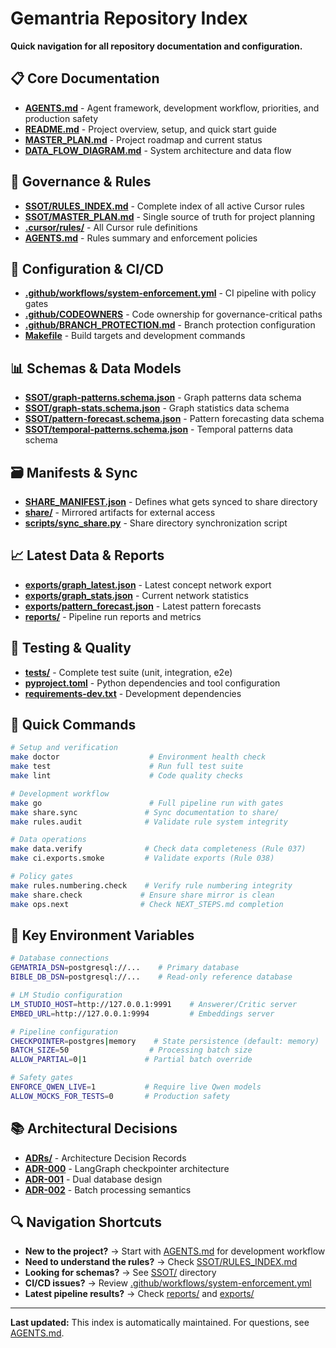 # Gemantria Repository Index

**Quick navigation for all repository documentation and configuration.**

## 📋 Core Documentation

- **[AGENTS.md](../AGENTS.md)** - Agent framework, development workflow, priorities, and production safety
- **[README.md](../README.md)** - Project overview, setup, and quick start guide
- **[MASTER_PLAN.md](MASTER_PLAN.md)** - Project roadmap and current status
- **[DATA_FLOW_DIAGRAM.md](../DATA_FLOW_DIAGRAM.md)** - System architecture and data flow

## 🎯 Governance & Rules

- **[SSOT/RULES_INDEX.md](SSOT/RULES_INDEX.md)** - Complete index of all active Cursor rules
- **[SSOT/MASTER_PLAN.md](SSOT/MASTER_PLAN.md)** - Single source of truth for project planning
- **[.cursor/rules/](https://github.com/iog-creator/Gemantria/tree/main/.cursor/rules)** - All Cursor rule definitions
- **[AGENTS.md](../AGENTS.md#rules-summary)** - Rules summary and enforcement policies

## 🔧 Configuration & CI/CD

- **[.github/workflows/system-enforcement.yml](https://github.com/iog-creator/Gemantria/blob/main/.github/workflows/system-enforcement.yml)** - CI pipeline with policy gates
- **[.github/CODEOWNERS](https://github.com/iog-creator/Gemantria/blob/main/.github/CODEOWNERS)** - Code ownership for governance-critical paths
- **[.github/BRANCH_PROTECTION.md](https://github.com/iog-creator/Gemantria/blob/main/.github/BRANCH_PROTECTION.md)** - Branch protection configuration
- **[Makefile](../Makefile)** - Build targets and development commands

## 📊 Schemas & Data Models

- **[SSOT/graph-patterns.schema.json](SSOT/graph-patterns.schema.json)** - Graph patterns data schema
- **[SSOT/graph-stats.schema.json](SSOT/graph-stats.schema.json)** - Graph statistics data schema
- **[SSOT/pattern-forecast.schema.json](SSOT/pattern-forecast.schema.json)** - Pattern forecasting data schema
- **[SSOT/temporal-patterns.schema.json](SSOT/temporal-patterns.schema.json)** - Temporal patterns data schema

## 🗃️ Manifests & Sync

- **[SHARE_MANIFEST.json](../SHARE_MANIFEST.json)** - Defines what gets synced to share directory
- **[share/](https://github.com/iog-creator/Gemantria/tree/main/share)** - Mirrored artifacts for external access
- **[scripts/sync_share.py](../scripts/sync_share.py)** - Share directory synchronization script

## 📈 Latest Data & Reports

- **[exports/graph_latest.json](../exports/graph_latest.json)** - Latest concept network export
- **[exports/graph_stats.json](../exports/graph_stats.json)** - Current network statistics
- **[exports/pattern_forecast.json](../exports/pattern_forecast.json)** - Latest pattern forecasts
- **[reports/](https://github.com/iog-creator/Gemantria/tree/main/reports)** - Pipeline run reports and metrics

## 🧪 Testing & Quality

- **[tests/](https://github.com/iog-creator/Gemantria/tree/main/tests)** - Complete test suite (unit, integration, e2e)
- **[pyproject.toml](../pyproject.toml)** - Python dependencies and tool configuration
- **[requirements-dev.txt](../requirements-dev.txt)** - Development dependencies

## 🚀 Quick Commands

```bash
# Setup and verification
make doctor                    # Environment health check
make test                      # Run full test suite
make lint                      # Code quality checks

# Development workflow
make go                        # Full pipeline run with gates
make share.sync               # Sync documentation to share/
make rules.audit              # Validate rule system integrity

# Data operations
make data.verify              # Check data completeness (Rule 037)
make ci.exports.smoke         # Validate exports (Rule 038)

# Policy gates
make rules.numbering.check    # Verify rule numbering integrity
make share.check             # Ensure share mirror is clean
make ops.next                # Check NEXT_STEPS.md completion
```

## 🎯 Key Environment Variables

```bash
# Database connections
GEMATRIA_DSN=postgresql://...    # Primary database
BIBLE_DB_DSN=postgresql://...    # Read-only reference database

# LM Studio configuration
LM_STUDIO_HOST=http://127.0.0.1:9991    # Answerer/Critic server
EMBED_URL=http://127.0.0.1:9994         # Embeddings server

# Pipeline configuration
CHECKPOINTER=postgres|memory    # State persistence (default: memory)
BATCH_SIZE=50                  # Processing batch size
ALLOW_PARTIAL=0|1             # Partial batch override

# Safety gates
ENFORCE_QWEN_LIVE=1           # Require live Qwen models
ALLOW_MOCKS_FOR_TESTS=0       # Production safety
```

## 📚 Architectural Decisions

- **[ADRs/](ADRs/)** - Architecture Decision Records
- **[ADR-000](../docs/ADRs/ADR-000-langgraph.md)** - LangGraph checkpointer architecture
- **[ADR-001](../docs/ADRs/ADR-001-two-db.md)** - Dual database design
- **[ADR-002](../docs/ADRs/ADR-002-batch-semantics.md)** - Batch processing semantics

## 🔍 Navigation Shortcuts

- **New to the project?** → Start with [AGENTS.md](../AGENTS.md) for development workflow
- **Need to understand the rules?** → Check [SSOT/RULES_INDEX.md](SSOT/RULES_INDEX.md)
- **Looking for schemas?** → See [SSOT/](SSOT/) directory
- **CI/CD issues?** → Review [.github/workflows/system-enforcement.yml](https://github.com/iog-creator/Gemantria/blob/main/.github/workflows/system-enforcement.yml)
- **Latest pipeline results?** → Check [reports/](https://github.com/iog-creator/Gemantria/tree/main/reports) and [exports/](../exports/)

---

**Last updated:** This index is automatically maintained. For questions, see [AGENTS.md](../AGENTS.md).
